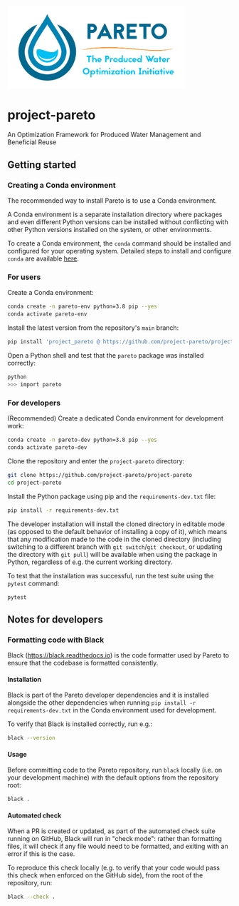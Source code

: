 <!-- ![pareto logo](docs/img/logo-print-hd.jpg) -->
<img src="docs/img/logo-print-hd.jpg" width="400px" alg="Project Pareto logo"></img>
# project-pareto
An Optimization Framework for Produced Water Management and Beneficial Reuse

## Getting started

### Creating a Conda environment

The recommended way to install Pareto is to use a Conda environment.

A Conda environment is a separate installation directory where packages and even different Python versions can be installed
without conflicting with other Python versions installed on the system, or other environments.

To create a Conda environment, the `conda` command should be installed and configured for your operating system.
Detailed steps to install and configure `conda` are available [here](https://conda.io/projects/conda/en/latest/user-guide/install/index.html).

### For users

Create a Conda environment:

```sh
conda create -n pareto-env python=3.8 pip --yes
conda activate pareto-env
```

Install the latest version from the repository's `main` branch:

```sh
pip install 'project_pareto @ https://github.com/project-pareto/project-pareto/archive/main.zip`
```

Open a Python shell and test that the `pareto` package was installed correctly:

```sh
python
>>> import pareto
```

### For developers

(Recommended) Create a dedicated Conda environment for development work:

```sh
conda create -n pareto-dev python=3.8 pip --yes
conda activate pareto-dev
```

Clone the repository and enter the `project-pareto` directory:

```sh
git clone https://github.com/project-pareto/project-pareto
cd project-pareto
```

Install the Python package using pip and the `requirements-dev.txt` file:

```sh
pip install -r requirements-dev.txt
```

The developer installation will install the cloned directory in editable mode (as opposed to the default behavior of installing a copy of it),
which means that any modification made to the code in the cloned directory
(including switching to a different branch with `git switch`/`git checkout`, or updating the directory with `git pull`) will be available when using the package in Python,
regardless of e.g. the current working directory.

To test that the installation was successful, run the test suite using the `pytest` command:

```sh
pytest
```

## Notes for developers

### Formatting code with Black

Black (https://black.readthedocs.io) is the code formatter used by Pareto to ensure that the codebase is formatted consistently.

#### Installation

Black is part of the Pareto developer dependencies and it is installed alongside the other dependencies when running `pip install -r requirements-dev.txt` in the Conda environment used for development.

To verify that Black is installed correctly, run e.g.:

```sh
black --version
```

#### Usage

Before committing code to the Pareto repository, run `black` locally (i.e. on your development machine) with the default options from the repository root:

```sh
black .
```

#### Automated check

When a PR is created or updated, as part of the automated check suite running on GitHub, Black will run in "check mode": rather than formatting files, it will check if any file would need to be formatted, and exiting with an error if this is the case.

To reproduce this check locally (e.g. to verify that your code would pass this check when enforced on the GitHub side), from the root of the repository, run:

```sh
black --check .
```
